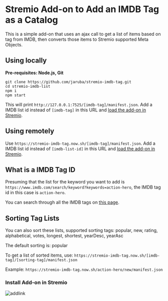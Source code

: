 # Stremio Add-on to Add an IMDB Tag  as a Catalog

This is a simple add-on that uses an ajax call to get a list of items based on tag from IMDB, then converts those items to Stremio supported Meta Objects.


## Using locally

**Pre-requisites: Node.js, Git**

```
git clone https://github.com/jaruba/stremio-imdb-tag.git
cd stremio-imdb-list
npm i
npm start
```

This will print `http://127.0.0.1:7525/[imdb-tag]/manifest.json`. Add a IMDB list id instead of `[imdb-tag]` in this URL and [load the add-on in Stremio](https://github.com/jaruba/stremio-imdb-tag#6-install-add-on-in-stremio).


## Using remotely

Use `https://stremio-imdb-tag.now.sh/[imdb-tag]/manifest.json`. Add a IMDB list id instead of `[imdb-list-id]` in this URL and [load the add-on in Stremio](https://github.com/jaruba/stremio-imdb-tag#install-add-on-in-stremio).


## What is a IMDB Tag ID

Presuming that the list for the keyword you want to add is `https://www.imdb.com/search/keyword?keywords=action-hero`, the IMDB tag id in this case is `action-hero`.

You can search through all the IMDB tags on [this page](https://imdb.to/2H0PGVs).


## Sorting Tag Lists

You can also sort these lists, supported sorting tags: popular, new, rating, alphabetical, votes, longest, shortest, yearDesc, yearAsc

The default sorting is: popular

To get a list of sorted items, use: `https://stremio-imdb-tag.now.sh/[imdb-tag]/[sorting-tag]/manifest.json`

Example: `https://stremio-imdb-tag.now.sh/action-hero/new/manifest.json`


### Install Add-on in Stremio

![addlink](https://user-images.githubusercontent.com/1777923/43146711-65a33ccc-8f6a-11e8-978e-4c69640e63e3.png)

